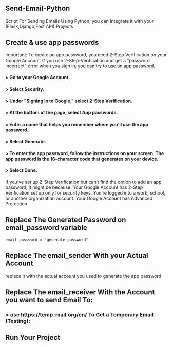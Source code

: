 ## Send-Email-Python
Script For Sending Emails Using Python, you can Integrate it with your (Flask,Django,Fast API) Projects

##  Create & use app passwords
Important: To create an app password, you need 2-Step Verification on your Google Account.
If you use 2-Step-Verification and get a "password incorrect" error when you sign in, you can try to use an app password.
#### > Go to your Google Account.
#### > Select Security.
#### > Under "Signing in to Google," select 2-Step Verification.
#### > At the bottom of the page, select App passwords.
#### > Enter a name that helps you remember where you’ll use the app password.
#### > Select Generate.
#### > To enter the app password, follow the instructions on your screen. The app password is the 16-character code that generates on your device.
#### > Select Done.
If you’ve set up 2-Step Verification but can’t find the option to add an app password, it might be because:
Your Google Account has 2-Step Verification set up only for security keys.
You’re logged into a work, school, or another organization account.
Your Google Account has Advanced Protection.

## Replace The Generated Password on email_password  variable
```email_password = "generate password"```

## Replace The email_sender With your Actual Account
replace it with the actual account you used to generate the app password

## Replace The email_receiver With the Account you want to send Email To:
### > use https://temp-mail.org/en/ To Get a Temporary Email (Testing):

## Run Your Project
